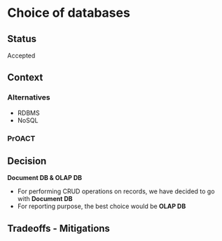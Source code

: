 # Choice of databases

## Status
Accepted

## Context

### Alternatives

* RDBMS
* NoSQL

### PrOACT

## Decision

**Document DB & OLAP DB**

* For performing CRUD operations on records, we have decided to go with **Document DB**
* For reporting purpose, the best choice would be **OLAP DB**

## Tradeoffs - Mitigations